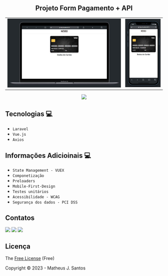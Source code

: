 <p align="center">
 <h2 align="center">Projeto Form Pagamento + API</h2>
</p>

<table>
  <tr>
    <td><img src="./DesktopDesenvolvimento.jpg" alt="Desktop em Desenvolvimento"></td>
    <td><img src="./MobileDesenvolvimento.jpg" alt="Mobile em Desenvolvimento"></td>
  </tr>
</table>

<p align="center">
    <img loading="lazy" src="http://img.shields.io/static/v1?label=STATUS&message=EM%20DESENVOLVIMENTO&color=GREEN&style=for-the-badge"/>
</p>

## Tecnologias :computer: 
- ``Laravel``
- ``Vue.js``
- ``Axios``

## Informações Adicioinais :computer: 
- ``State Management - VUEX``
- ``Componetização``
- ``Preloaders``
- ``Mobile-First-Design``
- ``Testes unitários``
- ``Acessibilidade - WCAG``
- ``Segurança dos dados - PCI DSS``

## Contatos
<div>
<a href="https://instagram.com/matheusjhonathan" target="_blank"><img loading="lazy" src="https://img.shields.io/badge/-Instagram-%23E4405F?style=for-the-badge&logo=instagram&logoColor=white" target="_blank"></a>
<a href = "mailto:contato@matheusjhonathan445@gmail.com"><img loading="lazy" src="https://img.shields.io/badge/Gmail-D14836?style=for-the-badge&logo=gmail&logoColor=white" target="_blank"></a>
<a href="https://www.linkedin.com/in/matheus-jhonatan-santos" target="_blank"><img loading="lazy" src="https://img.shields.io/badge/-LinkedIn-%230077B5?style=for-the-badge&logo=linkedin&logoColor=white" target="_blank"></a>   
</div>

## Licença 

The [Free License]() (Free)

Copyright :copyright: 2023 - Matheus J. Santos
